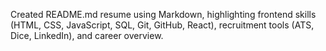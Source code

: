 Created README.md resume using Markdown, highlighting frontend skills (HTML, CSS, JavaScript, SQL, Git, GitHub, React), recruitment tools (ATS, Dice, LinkedIn), and career overview.
